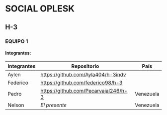 # SOCIAL OPLESK
## H-3
### EQUIPO 1
#### Integrantes:

| Integrantes | Repositorio | País |
| -------- | --------- | ------- |
| Aylen | https://github.com/Ayla404/h-3indv| | Argentina |
| Federico | https://github.com/federico98/h-3| | Argentina |
| Pedro | https://github.com/Pecarvajal246/h-3 | Venezuela |
| Nelson | *El presente* | Venezuela
